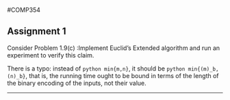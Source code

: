 #COMP354

## Assignment 1

Consider Problem 1.9(c) :Implement Euclid’s Extended algorithm and run an experiment to verify this claim.

There is a typo: instead of  ```python min{m,n}```, it should be ```python min{(m)_b,(n)_b}```, that is, the running time ought to be bound in terms of the length of the binary encoding of the inputs, not their value.

---


